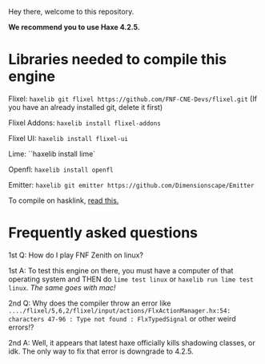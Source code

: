Hey there, welcome to this repository.

**We recommend you to use Haxe 4.2.5.**

# Libraries needed to compile this engine

Flixel: ``haxelib git flixel https://github.com/FNF-CNE-Devs/flixel.git`` (If you have an already installed git, delete it first)

Flixel Addons: ``haxelib install flixel-addons``

Flixel UI: ``haxelib install flixel-ui``

Lime: ``haxelib install lime`

Openfl: ``haxelib install openfl``

Emitter: ``haxelib git emitter https://github.com/Dimensionscape/Emitter``

To compile on hasklink, [read this.](https://haxe.org/manual/target-hl-getting-started.html)

# Frequently asked questions

1st Q: How do I play FNF Zenith on linux?

1st A: To test this engine on there, you must have a computer of that operating system and THEN do ``lime test linux`` or ``haxelib run lime test linux``. *The same goes with mac!*

2nd Q: Why does the compiler throw an error like ``..../flixel/5,6,2/flixel/input/actions/FlxActionManager.hx:54: characters 47-96 : Type not found : FlxTypedSignal`` or other weird errors!?

2nd A: Well, it appears that latest haxe officially kills shadowing classes, or idk. The only way to fix that error is downgrade to 4.2.5.